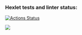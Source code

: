 ### Hexlet tests and linter status:
[![Actions Status](https://github.com/yonamin/frontend-project-46/workflows/hexlet-check/badge.svg)](https://github.com/yonamin/frontend-project-46/actions)

<a href="https://asciinema.org/a/J4qtb79hmY9bxF1ofd6KUAhJG" target="_blank"><img src="https://asciinema.org/a/J4qtb79hmY9bxF1ofd6KUAhJG.svg" /></a>
